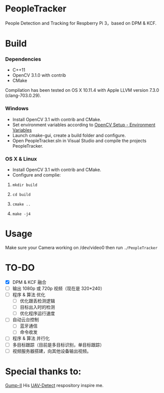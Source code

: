 # PeopleTracker

People Detection and Tracking for Respberry Pi 3，based on DPM &amp; KCF. 
# Build
### Dependencies
* C++11
* OpenCV 3.1.0 with contrib
* CMake

Compilation has been tested on OS X 10.11.4 with Apple LLVM version 7.3.0 (clang-703.0.29).

### Windows
* Install OpenCV 3.1 with contrib and CMake.
* Set environment variables according to [OpenCV Setup - Environment Variables](http://docs.opencv.org/doc/tutorials/introduction/windows_install/windows_install.html#windowssetpathandenviromentvariable)
* Launch cmake-gui, create a build folder and configure.
* Open PeopleTracker.sln in Visual Studio and compile the projects PeopleTracker.

### OS X & Linux
* Install OpenCV 3.1 with contrib and CMake.
* Configure and complie:
	
 1) ``` mkdir build ```
	
 2) ``` cd build ```
	
 3) ``` cmake .. ```
	
 4) ``` make -j4 ```

# Usage
Make sure your Camera working on /dev/video0 
then run `./PeopleTracker`

TO-DO
=============
- [x] DPM & KCF 融合 
- [ ] 输出 1080p 或 720p 视频（现在是 320*240）
- [ ] 程序 & 算法 优化
  - [ ] 优化跟丢检测逻辑
  - [ ] 目标出入时的检测
  - [ ] 优化程序运行速度
- [ ] 自动云台控制
  - [ ] 蓝牙通信
  - [ ] 命令收发
- [ ] 程序 & 算法 并行化
- [ ] 多目标跟踪（目前是多目标识别，单目标跟踪）
- [ ] 视频服务器搭建，向其他设备输出视频。

# Special thanks to:
[Gump-II](https://github.com/Gump-II) His [UAV-Detect](https://github.com/Gump-II/UAV-Detect) respository inspire me.